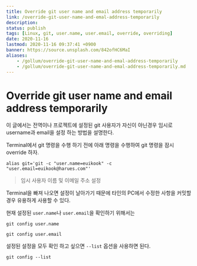 ```yaml
---
title: Override git user name and email address temporarily
link: /override-git-user-name-and-emal-address-temporarily
description: 
status: publish
tags: [Linux, git, user.name, user.email, override, overriding]
date: 2020-11-16
lastmod: 2020-11-16 09:37:41 +0900
banner: https://source.unsplash.com/842ofHC6MaI
aliases:
    - /gollum/override-git-user-name-and-emal-address-temporarily
    - /gollum/override-git-user-name-and-emal-address-temporarily.md
---
```


# Override git user name and email address temporarily

이 글에서는 전역이나 프로젝트에 설정된 git 사용자가 자신이 아닌경우 임시로 username과 email을 설정 하는 방법을 설명한다. 


Terminal에서 git 명령을 수행 하기 전에 아래 명령을 수행하여 git 명령을 잠시 override 하자.

```
alias git='git -c "user.name=euikook" -c "user.email=euikook@harues.com"'
```
> 임시 사용자 이름 및 이메일 주소 설정

Terminal을 빠져 나오면 설정이 날아가기 때문에 타인의 PC에서 수정한 사항을 커밋할 경우 유용하게 사용할 수 있다. 

<!--more-->


현재 설정된 `user.name`나 `user.email`을 확인하기 위해서는 

```
git config user.name
```

```
git config user.email
```

설정된 설정을 모두 확인 하고 싶으면 `--list` 옵션을 사용하면 된다. 

```
git config --list
```
